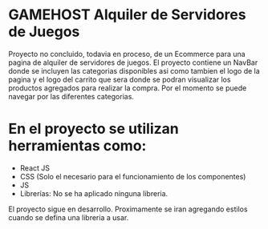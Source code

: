 #  GAMEHOST Alquiler de Servidores de Juegos

Proyecto no concluido, todavia en proceso, de un Ecommerce para una pagina de alquiler de servidores de juegos.
El proyecto contiene un NavBar donde se incluyen las categorias disponibles asi como tambien el logo de la pagina y el logo del carrito que sera donde se podran visualizar los productos agregados para realizar la compra.
Por el momento se puede navegar por las diferentes categorias.


# En el proyecto se utilizan herramientas como:

- React JS
- CSS (Solo el necesario para el funcionamiento de los componentes)
- JS
- Librerías: No se ha aplicado ninguna libreria.

El proyecto sigue en desarrollo. Proximamente se iran agregando estilos cuando se defina una libreria a usar.